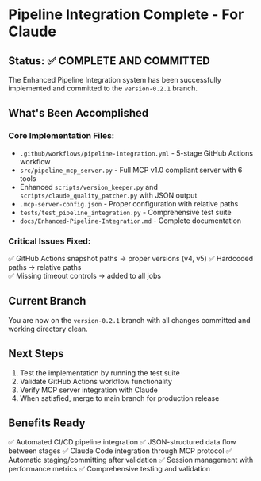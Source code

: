 # Pipeline Integration Complete - For Claude

## Status: ✅ COMPLETE AND COMMITTED

The Enhanced Pipeline Integration system has been successfully implemented and committed to the `version-0.2.1` branch.

## What's Been Accomplished

### Core Implementation Files:
- `.github/workflows/pipeline-integration.yml` - 5-stage GitHub Actions workflow
- `src/pipeline_mcp_server.py` - Full MCP v1.0 compliant server with 6 tools
- Enhanced `scripts/version_keeper.py` and `scripts/claude_quality_patcher.py` with JSON output
- `.mcp-server-config.json` - Proper configuration with relative paths
- `tests/test_pipeline_integration.py` - Comprehensive test suite
- `docs/Enhanced-Pipeline-Integration.md` - Complete documentation

### Critical Issues Fixed:
✅ GitHub Actions snapshot paths → proper versions (v4, v5)
✅ Hardcoded paths → relative paths  
✅ Missing timeout controls → added to all jobs

## Current Branch
You are now on the `version-0.2.1` branch with all changes committed and working directory clean.

## Next Steps
1. Test the implementation by running the test suite
2. Validate GitHub Actions workflow functionality
3. Verify MCP server integration with Claude
4. When satisfied, merge to main branch for production release

## Benefits Ready
✅ Automated CI/CD pipeline integration
✅ JSON-structured data flow between stages
✅ Claude Code integration through MCP protocol
✅ Automatic staging/committing after validation
✅ Session management with performance metrics
✅ Comprehensive testing and validation